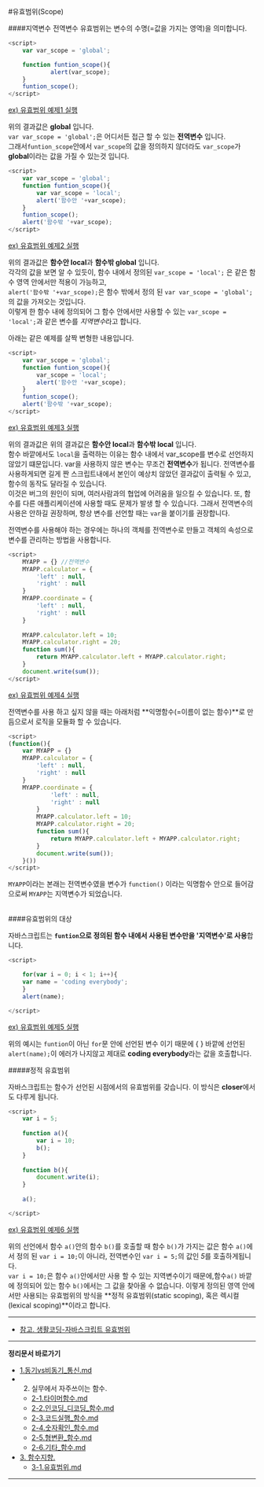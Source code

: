 #유효범위(Scope)

####지역변수 전역변수 
유효범위는 변수의 수명(=값을 가지는 영역)을 의미합니다. 

```javascript
<script>
	var var_scope = 'global';

	function funtion_scope(){
		    alert(var_scope);
	}
	funtion_scope();
</script>
```
[ex) 유효범위 예제1 실행](http://codepen.io/JaYoungKim/pen/jWWZVq?editors=001)    
    

위의 결과값은 **global** 입니다.    
`var var_scope = 'global';`은 어디서든 접근 할 수 있는 **전역변수** 입니다.    
그래서`funtion_scope`안에서 `var_scope`의 값을 정의하지 않더라도 `var_scope`가 **global**이라는 값을 가질 수 있는것 입니다.    

```javascript
<script>
	var var_scope = 'global';
	function funtion_scope(){
	    var var_scope = 'local';
	    alert('함수안 '+var_scope);
	}
	funtion_scope();
	alert('함수밖 '+var_scope);
</script>
```
[ex) 유효범위 예제2 실행](http://codepen.io/JaYoungKim/pen/Ywwepd?editors=001)    
    

위의 결과값은 **함수안 local**과 **함수밖 global** 입니다.    
각각의 값을 보면 알 수 있듯이, 함수 내에서 정의된 `var_scope = 'local';` 은 같은 함수 영역 안에서만 적용이 가능하고,    
`alert('함수밖 '+var_scope);`은 함수 밖에서 정의 된 `var var_scope = 'global';`의 값을 가져오는 것입니다.    
이렇게 한 함수 내에 정의되어 그 함수 안에서만 사용할 수 있는 `var_scope = 'local';`과 같은 변수를 *지역변수*라고 합니다. 

아래는 같은 예제를 살짝 변형한 내용입니다. 

```javascript
<script>
	var var_scope = 'global';
	function funtion_scope(){
	    var_scope = 'local';
	    alert('함수안 '+var_scope);
	}
	funtion_scope();
	alert('함수밖 '+var_scope);
</script>
```
[ex) 유효범위 예제3 실행](http://codepen.io/JaYoungKim/pen/pggaRN?editors=001)    
    

위의 결과값은 위의 결과값은 **함수안 local**과 **함수밖 local** 입니다.   
함수 바깥에서도 `local`을 출력하는 이유는 함수 내에서 var_scope를 변수로 선언하지 않았기 떄문입니다.
var을 사용하지 않은 변수는 무조건 **전역변수**가 됩니다.
전역변수를 사용하게되면 길게 짠 스크립트내에서 본인이 예상치 않았던 결과값이 출력될 수 있고, 함수의 동작도 달라질 수 있습니다.    
이것은 버그의 원인이 되며, 여러사람과의 협업에 어려움을 일으킬 수 있습니다. 또, 함수를 다른 애플리케이션에 사용할 때도 문제가 발생 할 수 있습니다.
그래서 전역변수의 사용은 안하길 권장하며, 항상 변수를 선언할 때는 `var`을 붙이기를 권장합니다.

전역변수를 사용해야 하는 경우에는 하나의 객체를 전역변수로 만들고 객체의 속성으로 변수를 관리하는 방법을 사용합니다.

```javascript
<script>
	MYAPP = {} //전역변수
	MYAPP.calculator = { 
	    'left' : null,
	    'right' : null 
	}
	MYAPP.coordinate = { 
	    'left' : null,
	    'right' : null 
	}
		 
	MYAPP.calculator.left = 10; 
	MYAPP.calculator.right = 20; 
	function sum(){
	    return MYAPP.calculator.left + MYAPP.calculator.right;
	}
	document.write(sum());
</script>
```
[ex) 유효범위 예제4 실행](http://codepen.io/JaYoungKim/pen/OMMQpL?editors=001)    
    

전역변수를 사용 하고 싶지 않을 때는 아래처럼 **익명함수(=이름이 없는 함수)**로 만듬으로서 로직을 모듈화 할 수 있습니다.

```javascript
<script>
(function(){
	var MYAPP = {}
	MYAPP.calculator = {
	    'left' : null,
	    'right' : null
	}
	MYAPP.coordinate = {
	        'left' : null,
	        'right' : null
	    }
	    MYAPP.calculator.left = 10;
	    MYAPP.calculator.right = 20;
	    function sum(){
	        return MYAPP.calculator.left + MYAPP.calculator.right;
	    }
	    document.write(sum());
	}())
</script>
```
`MYAPP`이라는 본래는 전역변수였을 변수가 `function()` 이라는 익명함수 안으로 들어감으로써 `MYAPP`는 지역변수가 되었습니다. 

<br>
####유효범위의 대상

자바스크립트는 **`funtion`으로 정의된 함수 내에서 사용된 변수만을 '지역변수'로 사용**합니다.

```javascript
<script>

	for(var i = 0; i < 1; i++){
    var name = 'coding everybody';
	}
	alert(name);

</script>
```
[ex) 유효범위 예제5 실행](http://codepen.io/JaYoungKim/pen/pggade?editors=001)    
    

위의 예시는 `funtion`이 아닌 `for`문 안에 선언된 변수 이기 때문에 { } 바깥에 선언된 `alert(name);`이 에러가 나지않고 제대로 **coding everybody**라는 값을 호출합니다.     

#####정적 유효범위

자바스크립트는 함수가 선언된 시점에서의 유효범위를 갖습니다. 이 방식은 **closer**에서도 다루게 됩니다.

```javascript
<script>
	var i = 5;
	 
	function a(){
	    var i = 10;
	    b();
	}
	 
	function b(){
	    document.write(i);
	}
	 
	a();

</script>
```
[ex) 유효범위 예제6 실행](http://codepen.io/JaYoungKim/pen/VeeQrg?editors=001)    
    

위의 선언에서 함수 `a()`안의 함수 `b()`를 호출할 때 함수 `b()`가 가지는 값은 함수 `a()`에서 정의 된 `var i = 10;`이 아니라, 
전역변수인 `var i = 5;`의 값인 *5*를 호출하게됩니다.     
`var i = 10;`은 함수 `a()`안에서만 사용 할 수 있는 지역변수이기 때문에,함수`a()` 바깥에 정의되어 있는 함수 `b()`에서는 그 값을 찾아올 수 없습니다.
이렇게 정의된 영역 안에서만 사용되는 유효범위의 방식을 **정적 유효범위(static scoping), 혹은 렉시컬(lexical scoping)**이라고 합니다. 

----

* [참고. 생활코딩-자바스크립트 유효범위](https://opentutorials.org/course/743/6495)   

----

**정리문서 바로가기**

* [1.동기vs비동기_통신.md](https://github.com/demun/FrontEndStudy/blob/master/document/Javascript/docs/1.%EB%8F%99%EA%B8%B0vs%EB%B9%84%EB%8F%99%EA%B8%B0_%ED%86%B5%EC%8B%A0.md)
* 2. 실무에서 자주쓰이는 함수.
	- [2-1.타이머함수.md](https://github.com/demun/FrontEndStudy/blob/master/document/Javascript/docs/2-1.%ED%83%80%EC%9D%B4%EB%A8%B8%ED%95%A8%EC%88%98.md)
	- [2-2.인코딩_디코딩_함수.md](https://github.com/demun/FrontEndStudy/blob/master/document/Javascript/docs/2-2.%EC%9D%B8%EC%BD%94%EB%94%A9_%EB%94%94%EC%BD%94%EB%94%A9_%ED%95%A8%EC%88%98.md)
	- [2-3.코드실행_함수.md](https://github.com/demun/FrontEndStudy/blob/master/document/Javascript/docs/2-3.%EC%BD%94%EB%93%9C%EC%8B%A4%ED%96%89_%ED%95%A8%EC%88%98.md)
	- [2-4.숫자확인_함수.md](https://github.com/demun/FrontEndStudy/blob/master/document/Javascript/docs/2-4.%EC%88%AB%EC%9E%90%ED%99%95%EC%9D%B8_%ED%95%A8%EC%88%98.md)
	- [2-5.형변환_함수.md](https://github.com/demun/FrontEndStudy/blob/master/document/Javascript/docs/2-5.%ED%98%95%EB%B3%80%ED%99%98_%ED%95%A8%EC%88%98.md)
	- [2-6.기타_함수.md](https://github.com/demun/FrontEndStudy/blob/master/document/Javascript/docs/2-6.%EA%B8%B0%ED%83%80_%ED%95%A8%EC%88%98.md)  
* [3. 함수지향.](https://github.com/demun/FrontEndStudy/blob/master/document/Javascript/docs/3-0.%ED%95%A8%EC%88%98%EC%A7%80%ED%96%A5.md)
	- [3-1.유효범위.md](https://github.com/demun/FrontEndStudy/blob/master/document/Javascript/docs/3.%EC%9C%A0%ED%9A%A8%EB%B2%94%EC%9C%84.md)  
	  
----